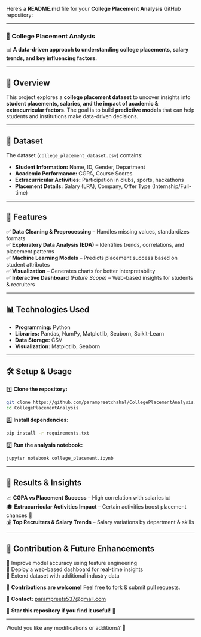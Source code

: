 Here’s a **README.md** file for your **College Placement Analysis** GitHub repository:  

---

### **📘 College Placement Analysis**  

📊 **A data-driven approach to understanding college placements, salary trends, and key influencing factors.**  

---  

## **📌 Overview**  
This project explores a **college placement dataset** to uncover insights into **student placements, salaries, and the impact of academic & extracurricular factors**. The goal is to build **predictive models** that can help students and institutions make data-driven decisions.  

---  

## **📂 Dataset**  
The dataset (`college_placement_dataset.csv`) contains:  
- **Student Information:** Name, ID, Gender, Department  
- **Academic Performance:** CGPA, Course Scores  
- **Extracurricular Activities:** Participation in clubs, sports, hackathons  
- **Placement Details:** Salary (LPA), Company, Offer Type (Internship/Full-time)  

---  

## **🚀 Features**  
✅ **Data Cleaning & Preprocessing** – Handles missing values, standardizes formats  
✅ **Exploratory Data Analysis (EDA)** – Identifies trends, correlations, and placement patterns  
✅ **Machine Learning Models** – Predicts placement success based on student attributes  
✅ **Visualization** – Generates charts for better interpretability  
✅ **Interactive Dashboard** *(Future Scope)* – Web-based insights for students & recruiters  

---  

## **📊 Technologies Used**  
- **Programming:** Python  
- **Libraries:** Pandas, NumPy, Matplotlib, Seaborn, Scikit-Learn  
- **Data Storage:** CSV  
- **Visualization:** Matplotlib, Seaborn  

---  

## **🛠 Setup & Usage**  
1️⃣ **Clone the repository:**  
```bash
git clone https://github.com/parampreetchahal/CollegePlacementAnalysis.git
cd CollegePlacementAnalysis
```  
2️⃣ **Install dependencies:**  
```bash
pip install -r requirements.txt
```  
3️⃣ **Run the analysis notebook:**  
```bash
jupyter notebook college_placement.ipynb
```  

---  

## **📌 Results & Insights**  
📈 **CGPA vs Placement Success** – High correlation with salaries 📊  
🎓 **Extracurricular Activities Impact** – Certain activities boost placement chances 🚀  
💰 **Top Recruiters & Salary Trends** – Salary variations by department & skills  

---  

## **🔗 Contribution & Future Enhancements**  
🔹 Improve model accuracy using feature engineering  
🔹 Deploy a web-based dashboard for real-time insights  
🔹 Extend dataset with additional industry data  

🤝 **Contributions are welcome!** Feel free to fork & submit pull requests.  

📩 **Contact:** [parampreets537@gmail.com](mailto:parampreets537@gmail.com)  

🚀 **Star this repository if you find it useful!** 🌟  

---

Would you like any modifications or additions? 🚀
